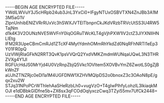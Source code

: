 -----BEGIN AGE ENCRYPTED FILE-----
YWdlLWVuY3J5cHRpb24ub3JnL3YxCi0+IFgyNTUxOSBVTXN4ZnJBb3A1M3M5aG1V
ZlpnUnhibENlZVRrRUxVc3hSWXJVTElTbnpnCkJKdVRzbTRVcUtSS3U4RW5TajNm
d1k4K3V2OUNzNVE5WVFnY0lqOGRuTWcKLT4gVjhPXW1lV2ctZ3JlYXNlIHNLIEtg
IFM2R3UpeCBmCmRJd1ZTcXF4MytYdmhOMmRhYkdZd0NqRFhNRTl1eEp3Y01FR0pQ
UzVlWjRIaGFkN2RRT3QvK1psVVQrQ2YxdVMKZmdmWUNqaUQwL3N3THRZVXg4Y1Jl
RGFUcHdJS0MrYjd4U0VzRnpZbjQ5Vkc1OVltem5XOVBvYmZ6ZwotLS0gZjBkWnZF
aUJhZTNZRjc0eDl1a1M4UGFDNW1XZHVMQlpDS2o0bnoxZ3c3OAoN8pE/gqx2xu2W
STJq31NPoPCrWThlehAaSHeRzbLh0+vugVzO+T4gIwPlhfyLohzIL3lkiaqkMOJl
e1dDBbkGIDfne5b+ZX6sx3qFCOdOqIyxczCwq3TZyi55mv7UfCk2448=
-----END AGE ENCRYPTED FILE-----
